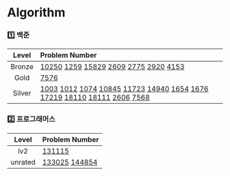 # Algorithm
### 1️⃣ 백준
| Level | Problem Number |
| :------: | :------ |
| Bronze | [10250](https://github.com/HurDong/Algorithm/tree/main/백준/Bronze/10250. ACM 호텔) [1259](https://github.com/HurDong/Algorithm/tree/main/백준/Bronze/1259. 팰린드롬수) [15829](https://github.com/HurDong/Algorithm/tree/main/백준/Bronze/15829. Hashing) [2609](https://github.com/HurDong/Algorithm/tree/main/백준/Bronze/2609. 최대공약수와 최소공배수) [2775](https://github.com/HurDong/Algorithm/tree/main/백준/Bronze/2775. 부녀회장이 될테야) [2920](https://github.com/HurDong/Algorithm/tree/main/백준/Bronze/2920. 음계) [4153](https://github.com/HurDong/Algorithm/tree/main/백준/Bronze/4153. 직각삼각형)  |
| Gold | [7576](https://github.com/HurDong/Algorithm/tree/main/백준/Gold/7576. 토마토)  |
| Silver | [1003](https://github.com/HurDong/Algorithm/tree/main/백준/Silver/1003. 피보나치 함수) [1012](https://github.com/HurDong/Algorithm/tree/main/백준/Silver/1012. 유기농 배추) [1074](https://github.com/HurDong/Algorithm/tree/main/백준/Silver/1074. Z) [10845](https://github.com/HurDong/Algorithm/tree/main/백준/Silver/10845. 큐) [11723](https://github.com/HurDong/Algorithm/tree/main/백준/Silver/11723. 집합) [14940](https://github.com/HurDong/Algorithm/tree/main/백준/Silver/14940. 쉬운 최단거리) [1654](https://github.com/HurDong/Algorithm/tree/main/백준/Silver/1654. 랜선 자르기) [1676](https://github.com/HurDong/Algorithm/tree/main/백준/Silver/1676. 팩토리얼 0의 개수) [17219](https://github.com/HurDong/Algorithm/tree/main/백준/Silver/17219. 비밀번호 찾기) [18110](https://github.com/HurDong/Algorithm/tree/main/백준/Silver/18110. solved．ac) [18111](https://github.com/HurDong/Algorithm/tree/main/백준/Silver/18111. 마인크래프트) [2606](https://github.com/HurDong/Algorithm/tree/main/백준/Silver/2606. 바이러스) [7568](https://github.com/HurDong/Algorithm/tree/main/백준/Silver/7568. 덩치)  |

### 2️⃣ 프로그래머스
| Level | Problem Number |
| :------: | :------ |
| lv2 | [131115](https://github.com/HurDong/Algorithm/tree/main/프로그래머스/lv2/131115. 가격이 제일 비싼 식품의 정보 출력하기)  |
| unrated | [133025](https://github.com/HurDong/Algorithm/tree/main/프로그래머스/unrated/133025. 과일로 만든 아이스크림 고르기) [144854](https://github.com/HurDong/Algorithm/tree/main/프로그래머스/unrated/144854. 조건에 맞는 도서와 저자 리스트 출력하기)  |


